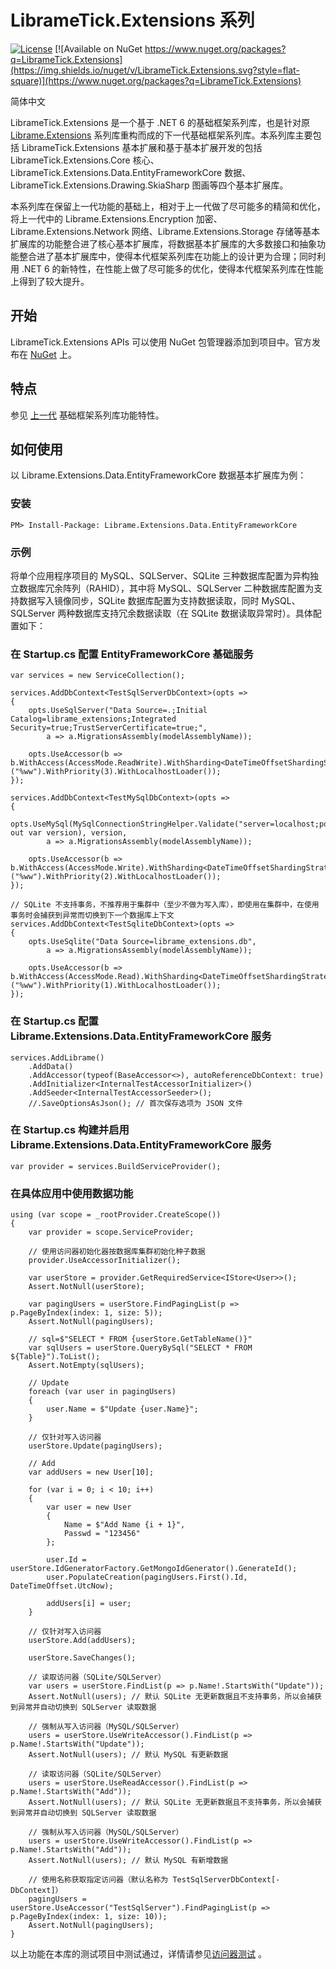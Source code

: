 LibrameTick.Extensions 系列
=========================

[![License](https://img.shields.io/badge/License-MIT-blue.svg)](https://github.com/librame/extensions-tick/blob/main/LICENSE)
[![Available on NuGet https://www.nuget.org/packages?q=LibrameTick.Extensions](https://img.shields.io/nuget/v/LibrameTick.Extensions.svg?style=flat-square)](https://www.nuget.org/packages?q=LibrameTick.Extensions)

简体中文

LibrameTick.Extensions 是一个基于 .NET 6 的基础框架系列库，也是针对原 [Librame.Extensions](https://github.com/librame/extensions/blob/master/README.md) 系列库重构而成的下一代基础框架系列库。本系列库主要包括 LibrameTick.Extensions 基本扩展和基于基本扩展开发的包括 LibrameTick.Extensions.Core 核心、LibrameTick.Extensions.Data.EntityFrameworkCore 数据、LibrameTick.Extensions.Drawing.SkiaSharp 图画等四个基本扩展库。

本系列库在保留上一代功能的基础上，相对于上一代做了尽可能多的精简和优化，将上一代中的 Librame.Extensions.Encryption 加密、Librame.Extensions.Network 网络、Librame.Extensions.Storage 存储等基本扩展库的功能整合进了核心基本扩展库，将数据基本扩展库的大多数接口和抽象功能整合进了基本扩展库中，使得本代框架系列库在功能上的设计更为合理；同时利用 .NET 6 的新特性，在性能上做了尽可能多的优化，使得本代框架系列库在性能上得到了较大提升。

## 开始

LibrameTick.Extensions APIs 可以使用 NuGet 包管理器添加到项目中。官方发布在 [NuGet](https://www.nuget.org/packages?q=LibrameTick.Extensions) 上。

## 特点

参见 [上一代](https://github.com/librame/extensions/blob/master/README.md) 基础框架系列库功能特性。

## 如何使用

以 Librame.Extensions.Data.EntityFrameworkCore 数据基本扩展库为例：

### 安装

    PM> Install-Package: Librame.Extensions.Data.EntityFrameworkCore

### 示例

将单个应用程序项目的 MySQL、SQLServer、SQLite 三种数据库配置为异构独立数据库冗余阵列（RAHID），其中将 MySQL、SQLServer 二种数据库配置为支持数据写入镜像同步，SQLite 数据库配置为支持数据读取，同时 MySQL、SQLServer 两种数据库支持冗余数据读取（在 SQLite 数据读取异常时）。具体配置如下：

### 在 Startup.cs 配置 EntityFrameworkCore 基础服务

	var services = new ServiceCollection();

	services.AddDbContext<TestSqlServerDbContext>(opts =>
	{
		opts.UseSqlServer("Data Source=.;Initial Catalog=librame_extensions;Integrated Security=true;TrustServerCertificate=true;",
			a => a.MigrationsAssembly(modelAssemblyName));

		opts.UseAccessor(b => b.WithAccess(AccessMode.ReadWrite).WithSharding<DateTimeOffsetShardingStrategy>("%ww").WithPriority(3).WithLocalhostLoader());
	});

	services.AddDbContext<TestMySqlDbContext>(opts =>
	{
		opts.UseMySql(MySqlConnectionStringHelper.Validate("server=localhost;port=3306;database=librame_extensions;user=root;password=123456;", out var version), version,
			a => a.MigrationsAssembly(modelAssemblyName));

		opts.UseAccessor(b => b.WithAccess(AccessMode.Write).WithSharding<DateTimeOffsetShardingStrategy>("%ww").WithPriority(2).WithLocalhostLoader());
	});

	// SQLite 不支持事务，不推荐用于集群中（至少不做为写入库），即使用在集群中，在使用事务时会捕获到异常而切换到下一个数据库上下文
	services.AddDbContext<TestSqliteDbContext>(opts =>
	{
		opts.UseSqlite("Data Source=librame_extensions.db",
			a => a.MigrationsAssembly(modelAssemblyName));

		opts.UseAccessor(b => b.WithAccess(AccessMode.Read).WithSharding<DateTimeOffsetShardingStrategy>("%ww").WithPriority(1).WithLocalhostLoader());
	});
	
### 在 Startup.cs 配置 Librame.Extensions.Data.EntityFrameworkCore 服务

	services.AddLibrame()
		.AddData()
		.AddAccessor(typeof(BaseAccessor<>), autoReferenceDbContext: true)
		.AddInitializer<InternalTestAccessorInitializer>()
		.AddSeeder<InternalTestAccessorSeeder>();
		//.SaveOptionsAsJson(); // 首次保存选项为 JSON 文件

### 在 Startup.cs 构建并启用 Librame.Extensions.Data.EntityFrameworkCore 服务

	var provider = services.BuildServiceProvider();
	
### 在具体应用中使用数据功能

	using (var scope = _rootProvider.CreateScope())
	{
		var provider = scope.ServiceProvider;

		// 使用访问器初始化器按数据库集群初始化种子数据
		provider.UseAccessorInitializer();

		var userStore = provider.GetRequiredService<IStore<User>>();
		Assert.NotNull(userStore);

		var pagingUsers = userStore.FindPagingList(p => p.PageByIndex(index: 1, size: 5));
		Assert.NotNull(pagingUsers);

		// sql=$"SELECT * FROM {userStore.GetTableName()}"
		var sqlUsers = userStore.QueryBySql("SELECT * FROM ${Table}").ToList();
		Assert.NotEmpty(sqlUsers);

		// Update
		foreach (var user in pagingUsers)
		{
		    user.Name = $"Update {user.Name}";
		}

		// 仅针对写入访问器
		userStore.Update(pagingUsers);

		// Add
		var addUsers = new User[10];

		for (var i = 0; i < 10; i++)
		{
		    var user = new User
		    {
		        Name = $"Add Name {i + 1}",
		        Passwd = "123456"
		    };

		    user.Id = userStore.IdGeneratorFactory.GetMongoIdGenerator().GenerateId();
		    user.PopulateCreation(pagingUsers.First().Id, DateTimeOffset.UtcNow);

		    addUsers[i] = user;
		}

		// 仅针对写入访问器
		userStore.Add(addUsers);

		userStore.SaveChanges();

		// 读取访问器（SQLite/SQLServer）
		var users = userStore.FindList(p => p.Name!.StartsWith("Update"));
		Assert.NotNull(users); // 默认 SQLite 无更新数据且不支持事务，所以会捕获到异常并自动切换到 SQLServer 读取数据

		// 强制从写入访问器（MySQL/SQLServer）
		users = userStore.UseWriteAccessor().FindList(p => p.Name!.StartsWith("Update"));
		Assert.NotNull(users); // 默认 MySQL 有更新数据

		// 读取访问器（SQLite/SQLServer）
		users = userStore.UseReadAccessor().FindList(p => p.Name!.StartsWith("Add"));
		Assert.NotNull(users); // 默认 SQLite 无更新数据且不支持事务，所以会捕获到异常并自动切换到 SQLServer 读取数据

		// 强制从写入访问器（MySQL/SQLServer）
		users = userStore.UseWriteAccessor().FindList(p => p.Name!.StartsWith("Add"));
		Assert.NotNull(users); // 默认 MySQL 有新增数据

		// 使用名称获取指定访问器（默认名称为 TestSqlServerDbContext[-DbContext]）
		pagingUsers = userStore.UseAccessor("TestSqlServer").FindPagingList(p => p.PageByIndex(index: 1, size: 10));
		Assert.NotNull(pagingUsers);
	}
	
以上功能在本库的测试项目中测试通过，详情请参见[访问器测试](https://github.com/librame/extensions-tick/blob/main/test/LibrameTick.Extensions.Data.EntityFrameworkCore.Tests/Accessing/TestAccessorTests.cs) 。
